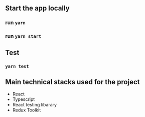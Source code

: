 ## Start the app locally

### run `yarn`

### run `yarn start`

## Test

### `yarn test`

## Main technical stacks used for the project

- React
- Typescript
- React testing libarary
- Redux Toolkit
